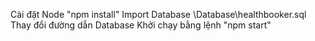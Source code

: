 Cài đặt Node
"npm install"
Import Database \Database\healthbooker.sql
Thay đổi đường dẫn Database
Khởi chạy bằng lệnh "npm start"
